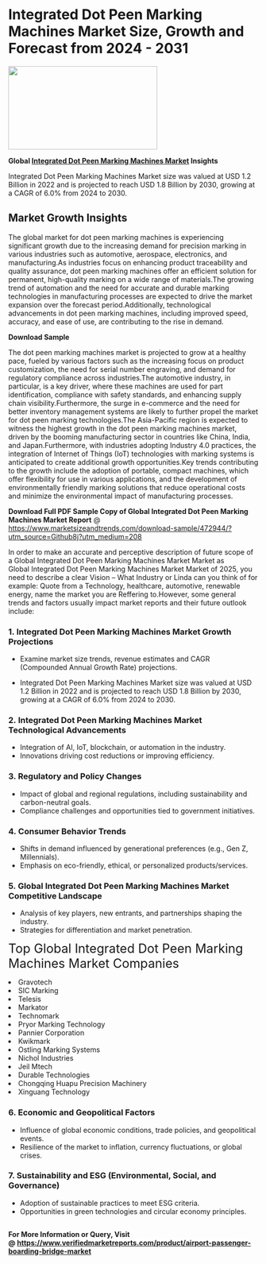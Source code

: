 <H1>Integrated Dot Peen Marking Machines Market Size, Growth and Forecast from 2024 - 2031</H1><img class="aligncenter size-medium wp-image-584254" src="https://thirdeyenews.in/wp-content/uploads/2024/09/Global-Market-Research-300x168.jpeg" alt="" width="300" height="168" /><p><strong>Global&nbsp;<a href="https://www.marketsizeandtrends.com/download-sample/472944/?utm_source=Github8j?utm_medium=208">Integrated Dot Peen Marking Machines Market</a> Insights</strong></p><p>Integrated Dot Peen Marking Machines Market size was valued at USD 1.2 Billion in 2022 and is projected to reach USD 1.8 Billion by 2030, growing at a CAGR of 6.0% from 2024 to 2030.</p><p><h2>Market Growth Insights</h2> <p>The global market for dot peen marking machines is experiencing significant growth due to the increasing demand for precision marking in various industries such as automotive, aerospace, electronics, and manufacturing.As industries focus on enhancing product traceability and quality assurance, dot peen marking machines offer an efficient solution for permanent, high-quality marking on a wide range of materials.The growing trend of automation and the need for accurate and durable marking technologies in manufacturing processes are expected to drive the market expansion over the forecast period.Additionally, technological advancements in dot peen marking machines, including improved speed, accuracy, and ease of use, are contributing to the rise in demand.</p> <p><strong>Download Sample</strong></p> <p>The dot peen marking machines market is projected to grow at a healthy pace, fueled by various factors such as the increasing focus on product customization, the need for serial number engraving, and demand for regulatory compliance across industries.The automotive industry, in particular, is a key driver, where these machines are used for part identification, compliance with safety standards, and enhancing supply chain visibility.Furthermore, the surge in e-commerce and the need for better inventory management systems are likely to further propel the market for dot peen marking technologies.The Asia-Pacific region is expected to witness the highest growth in the dot peen marking machines market, driven by the booming manufacturing sector in countries like China, India, and Japan.Furthermore, with industries adopting Industry 4.0 practices, the integration of Internet of Things (IoT) technologies with marking systems is anticipated to create additional growth opportunities.Key trends contributing to the growth include the adoption of portable, compact machines, which offer flexibility for use in various applications, and the development of environmentally friendly marking solutions that reduce operational costs and minimize the environmental impact of manufacturing processes.</p> <p><span class=""><strong>Download Full PDF Sample Copy of Global Integrated Dot Peen Marking Machines Market Report</strong> @ <a href="https://www.marketsizeandtrends.com/download-sample/472944/?utm_source=Github8j?utm_medium=208" target="_blank">https://www.marketsizeandtrends.com/download-sample/472944/?utm_source=Github8j?utm_medium=208</a></span></p><p>In order to make an accurate and perceptive description of future scope of a Global&nbsp;Integrated Dot Peen Marking Machines Market Market as Global&nbsp;Integrated Dot Peen Marking Machines Market Market of 2025, you need to describe a clear Vision &ndash; What Industry or Linda can you think of for example: Quote from a Technology, healthcare, automotive, renewable energy, name the market you are Reffering to.However, some general trends and factors usually impact market reports and their future outlook include:</p><h3>1.&nbsp;<strong>Integrated Dot Peen Marking Machines Market Growth Projections</strong></h3><ul><li>Examine market size trends, revenue estimates and CAGR (Compounded Annual Growth Rate) projections.</li><li><p>Integrated Dot Peen Marking Machines Market size was valued at USD 1.2 Billion in 2022 and is projected to reach USD 1.8 Billion by 2030, growing at a CAGR of 6.0% from 2024 to 2030.</p></li></ul><h3>2.&nbsp;<strong>Integrated Dot Peen Marking Machines Market Technological Advancements</strong></h3><ul><li>Integration of AI, IoT, blockchain, or automation in the industry.</li><li>Innovations driving cost reductions or improving efficiency.</li></ul><h3>3.&nbsp;<strong>Regulatory and Policy Changes</strong></h3><ul><li>Impact of global and regional regulations, including sustainability and carbon-neutral goals.</li><li>Compliance challenges and opportunities tied to government initiatives.</li></ul><h3>4.&nbsp;<strong>Consumer Behavior Trends</strong></h3><ul><li>Shifts in demand influenced by generational preferences (e.g., Gen Z, Millennials).</li><li>Emphasis on eco-friendly, ethical, or personalized products/services.</li></ul><h3>5.&nbsp;<strong>Global Integrated Dot Peen Marking Machines Market Competitive Landscape</strong></h3><ul><li>Analysis of key players, new entrants, and partnerships shaping the industry.</li><li>Strategies for differentiation and market penetration.</li></ul><p data-pm-slice="1 1 []"><span style="color: inherit; font-family: inherit; font-size: 25px;">Top Global Integrated Dot Peen Marking Machines Market Companies</span></p><div class="" data-test-id=""><p><li>Gravotech</li><li> SIC Marking</li><li> Telesis</li><li> Markator</li><li> Technomark</li><li> Pryor Marking Technology</li><li> Pannier Corporation</li><li> Kwikmark</li><li> Ostling Marking Systems</li><li> Nichol Industries</li><li> Jeil Mtech</li><li> Durable Technologies</li><li> Chongqing Huapu Precision Machinery</li><li> Xinguang Technology</li></p></div><h3>6.&nbsp;<strong>Economic and Geopolitical Factors</strong></h3><ul><li>Influence of global economic conditions, trade policies, and geopolitical events.</li><li>Resilience of the market to inflation, currency fluctuations, or global crises.</li></ul><h3>7.&nbsp;<strong>Sustainability and ESG (Environmental, Social, and Governance)</strong></h3><ul><li>Adoption of sustainable practices to meet ESG criteria.</li><li>Opportunities in green technologies and circular economy principles.</li></ul><h2><strong style="font-size: 14px;">For More Information or Query, Visit @&nbsp;</strong><a style="background-color: #ffffff; font-size: 14px;" href="https://www.marketsizeandtrends.com/report/integrated-dot-peen-marking-machines-market/" target="_blank">https://www.verifiedmarketreports.com/product/airport-passenger-boarding-bridge-market</a></h2>